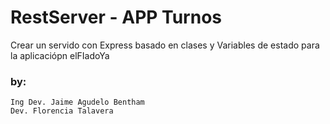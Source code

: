 # RestServer - APP Turnos

Crear un servido con Express basado en clases y Variables de estado para la aplicaciópn elFIadoYa

### by:

    Ing Dev. Jaime Agudelo Bentham
    Dev. Florencia Talavera
